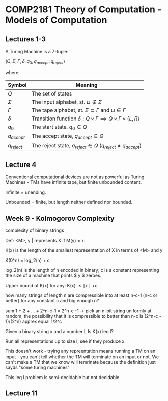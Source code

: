 # COMP2181 Theory of Computation - Models of Computation

## Lectures 1-3

A Turing Machine is a 7-tuple:

$(Q, \Sigma, \Gamma, \delta, q_0, q_{accept}, q_{reject})$

where:

Symbol       | Meaning
--           | --
$Q$          | The set of states
$\Sigma$     | The input alphabet, st. $\sqcup \notin \Sigma$
$\Gamma$     | The tape alphabet, st. $\Sigma \subset \Gamma$ and $\sqcup \in \Gamma$
$\delta$     | Transition function $\delta : Q \times \Gamma \implies Q \times \Gamma \times \{L,R\}$
$q_0$        | The start state, $q_0 \in Q$
$q_{accept}$ | The accept state, $q_{accept} \in Q$
$q_{reject}$ | The reject state, $q_{reject} \in Q$ ($q_{reject} \neq q_{accept}$)

## Lecture 4

Conventional computational devices are not as powerful as Turing Machines - TMs have infinite tape, but finite unbounded content.

Infinite = unending.

Unbounded = finite, but length neither defined nor bounded.


## Week 9 - Kolmogorov Complexity

complexity of binary strings

Def: \<M>, y | represents X if M(y) = x.

K(x) is the length of the smallest representation of X in terms of \<M> and y

K(0^n) = log_2(n) + c

log_2(n) is the length of n encoded in binary; c is a constant representing the size of a machine that prints $ y $ zeroes.

Upper bound of K(x) for any: K(x) $\leq \mid x \mid + c$ 

how many strings of length n are compressible into at least n-c-1 (n-c or better) for any constant c and big enough n?

sum 1 + 2 + ... + 2^n-c-1 = 2^n-c -1  -> pick an n-bit string uniformly at random, the possibility that it is compressible to better than n-c is (2^n-c - 1)/(2^n) apprex equal 1/2^c


Given a binary string x and a number l, Is K(x) leq l?

Run all representations up to size l, see if they produce x.

This doesn't work - trying any repreentation means running a TM on an input - you can't tell whether the TM will terminate on an input or not. We can't make a TM that we know will temrinate because the definition just sayds "some turing machines"

This leq l problem is semi-decidable but not decidable.


## Lecture 11